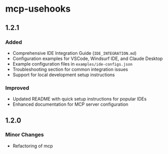 # mcp-usehooks

## 1.2.1

### Added

- Comprehensive IDE Integration Guide (`IDE_INTEGRATION.md`)
- Configuration examples for VSCode, Windsurf IDE, and Claude Desktop
- Example configuration files in `examples/ide-configs.json`
- Troubleshooting section for common integration issues
- Support for local development setup instructions

### Improved

- Updated README with quick setup instructions for popular IDEs
- Enhanced documentation for MCP server configuration

## 1.2.0

### Minor Changes

- Refactoring of mcp
